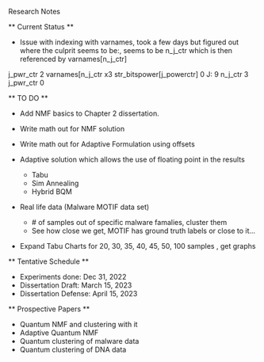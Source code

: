 Research Notes

** Current Status **
 * Issue with indexing with varnames, took a few days but figured out where the culprit seems to be:, seems to be n_j_ctr which is then referenced by varnames[n_j_ctr]

 j_pwr_ctr 2
varnames[n_j_ctr x3
str_bitspower[j_powerctr] 0
J:  9
n_j_ctr 3
j_pwr_ctr 0



** TO DO **

* Add NMF basics to Chapter 2 dissertation.
* Write math out for NMF solution
* Write math out for Adaptive Formulation using offsets 

* Adaptive solution which allows the use of floating point in the results
    * Tabu
    * Sim Annealing
    * Hybrid BQM


* Real life data (Malware MOTIF data set)
    * \# of samples out of specific malware famalies, cluster them
    * See how close we get, MOTIF has ground truth labels or close to it...


* Expand Tabu Charts for 20, 30, 35, 40, 45, 50, 100 samples , get graphs


** Tentative Schedule **

* Experiments done:  Dec 31, 2022
* Dissertation Draft:  March 15, 2023
* Dissertation Defense: April 15, 2023


** Prospective Papers **

* Quantum NMF and clustering with it
* Adaptive Quantum NMF
* Quantum clustering of malware data
* Quantum clustering of DNA data